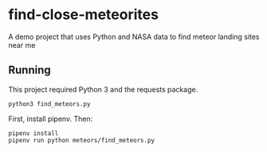 # find-close-meteorites
A demo project that uses Python and NASA data to find meteor landing sites near me


## Running

This project required Python 3 and the requests package.

`python3 find_meteors.py`


First, install pipenv. Then:

```
pipenv install
pipenv run python meteors/find_meteors.py
```
